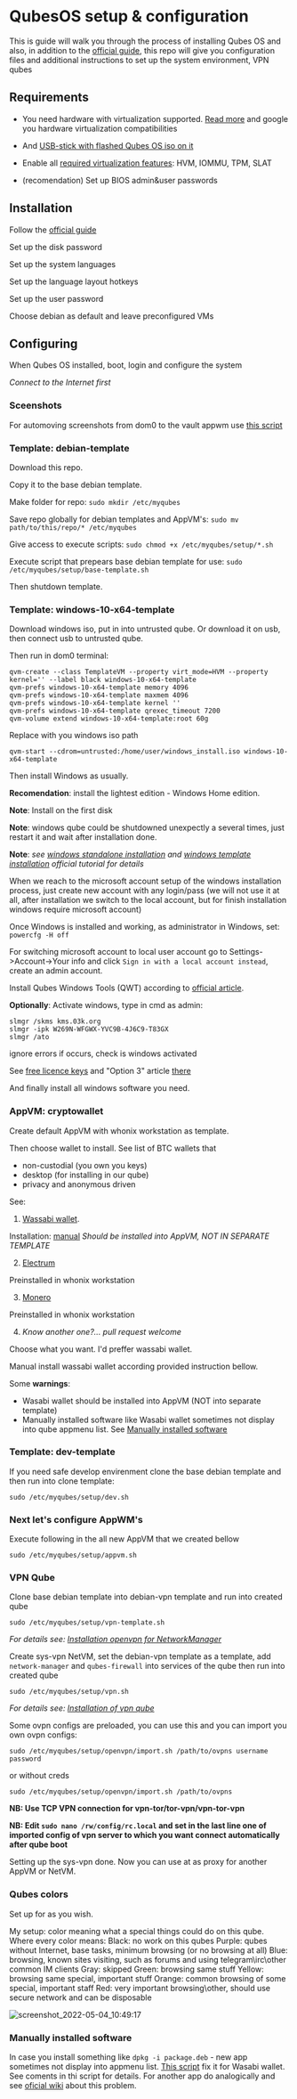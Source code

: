 # QubesOS setup & configuration

This is guide will walk you through the process of installing Qubes OS and also, in addition to the [official guide](https://www.qubes-os.org/doc/installation-guide/#hardware-requirements), this repo will give you configuration files and additional instructions to set up the system environment, VPN qubes

## Requirements

- You need hardware with virtualization supported. [Read more](https://www.qubes-os.org/doc/installation-guide/#hardware-requirements) and google you hardware virtualization compatibilities

- And [USB-stick with flashed Qubes OS iso on it](https://www.qubes-os.org/doc/installation-guide/#copying-the-iso-onto-the-installation-medium)

- Enable all [required virtualization features](https://www.qubes-os.org/hcl/#list-columns): HVM, IOMMU, TPM, SLAT

- (recomendation) Set up BIOS admin&user passwords

## Installation

Follow the [official guide](https://www.qubes-os.org/doc/installation-guide/#installation)

Set up the disk password

Set up the system languages

Set up the language layout hotkeys

Set up the user password

Choose debian as default and leave preconfigured VMs

## Configuring

When Qubes OS installed, boot, login and configure the system

_Connect to the Internet first_

### Sceenshots
For automoving screenshots from dom0 to the vault appwm use [this script](https://github.com/scott-m-willett/qvm-screenshot)

### Template: debian-template
Download this repo. 

Copy it to the base debian template.

Make folder for repo: `sudo mkdir /etc/myqubes`

Save repo globally for debian templates and AppVM's: `sudo mv path/to/this/repo/* /etc/myqubes`

Give access to execute scripts: `sudo chmod +x /etc/myqubes/setup/*.sh`

Execute script that prepears base debian template for use: `sudo /etc/myqubes/setup/base-template.sh`

Then shutdown template.

### Template: windows-10-x64-template
Download windows iso, put in into untrusted qube. Or download it on usb, then connect usb to untrusted qube.

Then run in dom0 terminal:

```
qvm-create --class TemplateVM --property virt_mode=HVM --property kernel='' --label black windows-10-x64-template
qvm-prefs windows-10-x64-template memory 4096
qvm-prefs windows-10-x64-template maxmem 4096
qvm-prefs windows-10-x64-template kernel ''
qvm-prefs windows-10-x64-template qrexec_timeout 7200
qvm-volume extend windows-10-x64-template:root 60g
```

Replace with you windows iso path

```
qvm-start --cdrom=untrusted:/home/user/windows_install.iso windows-10-x64-template
```

Then install Windows as usually. 

**Recomendation**: install the lightest edition - Windows Home edition.

**Note**: Install on the first disk

**Note**: windows qube could be shutdowned unexpectly a several times, just restart it and wait after installation done.

**Note**: _see [windows standalone installation](https://github.com/Qubes-Community/Contents/blob/master/docs/os/windows/windows-vm41.md#summary-installing-windows-via-cli) and [windows template installation](https://github.com/Qubes-Community/Contents/blob/master/docs/os/windows/windows-vm41.md#summary-installing-windows-via-cli) official tutorial for details_

When we reach to the microsoft account setup of the windows installation process, just create new account with any login/pass (we will not use it at all, after installation we switch to the local account, but for finish installation windows require microsoft account)

Once Windows is installed and working, as administrator in Windows, set: `powercfg -H off`

For switching microsoft account to local user account go to Settings->Account->Your info and click `Sign in with a local account instead`, create an admin account.

Install Qubes Windows Tools (QWT) according to [official article](https://github.com/Qubes-Community/Contents/blob/master/docs/os/windows/windows-tools41.md#installing-qubes-guest-tools-in-windows-vms).

**Optionally**: Activate windows, type in cmd as admin:
```
slmgr /skms kms.03k.org
slmgr -ipk W269N-WFGWX-YVC9B-4J6C9-T83GX
slmgr /ato
```

ignore errors if occurs, check is windows activated

See [free licence keys](https://letmegooglethat.com/?q=windows+licence+free+keys) and "Option 3" article [there]()

And finally install all windows software you need.

### AppVM: cryptowallet

Create default AppVM with whonix workstation as template.

Then choose wallet to install. See list of BTC wallets that
- non-custodial (you own you keys)
- desktop (for installing in our qube)
- privacy and anonymous driven

See:
1. [Wassabi wallet](https://wasabiwallet.io/).

  Installation: [manual](https://wasabiwallet.io/#download) *Should be installed into AppVM, NOT IN SEPARATE TEMPLATE*

2. [Electrum](https://electrum.org/)

  Preinstalled in whonix workstation
  
3. [Monero](https://www.getmonero.org/downloads/#gui)

  Preinstalled in whonix workstation
  
4. _Know another one?... pull request welcome_

Choose what you want. I'd preffer wassabi wallet.

Manual install wassabi wallet according provided instruction bellow.

Some **warnings**:
- Wasabi wallet should be installed into AppVM (NOT into separate template)
- Manually installed software like Wasabi wallet sometimes not display into qube appmenu list. See [Manually installed software](https://github.com/0x4v0c4d0/qubes/master/README.md#manually-installed-software)

### Template: dev-template

If you need safe develop envirenment clone the base debian template and then run into clone template:
```
sudo /etc/myqubes/setup/dev.sh
```

### Next let's configure AppWM's

Execute following in the all new AppVM that we created bellow
```
sudo /etc/myqubes/setup/appvm.sh
```

### VPN Qube 

Clone base debian template into debian-vpn template and run into created qube
```
sudo /etc/myqubes/setup/vpn-template.sh
```

_For details see: [Installation openvpn for NetworkManager](https://www.ivpn.net/setup/linux-netman/)_


Create sys-vpn NetVM, set the debian-vpn template as a template, add `network-manager` and `qubes-firewall` into services of the qube then run into created qube
```
sudo /etc/myqubes/setup/vpn.sh
```

_For details see: [Installation of vpn qube](https://github.com/Qubes-Community/Contents/blob/master/docs/configuration/vpn.md#set-up-a-proxyvm-as-a-vpn-gateway-using-networkmanager)_

Some ovpn configs are preloaded, you can use this and you can import you own ovpn configs:
```
sudo /etc/myqubes/setup/openvpn/import.sh /path/to/ovpns username password
```
or without creds
```
sudo /etc/myqubes/setup/openvpn/import.sh /path/to/ovpns
```

**NB: Use TCP VPN connection for vpn-tor/tor-vpn/vpn-tor-vpn**

**NB: Edit `sudo nano /rw/config/rc.local` and set in the last line one of imported config of vpn server to which you want connect automatically after qube boot**

Setting up the sys-vpn done. Now you can use at as proxy for another AppVM or NetVM.

### Qubes colors

Set up for as you wish.

My setup: color meaning what a special things could do on this qube. Where every color means:
Black: no work on this qubes
Purple: qubes without Internet, base tasks, minimum browsing (or no browsing at all)
Blue: browsing, known sites visiting, such as forums and using telegram\irc\other common IM clients
Gray: skipped
Green: browsing same stuff
Yellow: browsing same special, important stuff
Orange: common browsing of some special, important staff
Red: very important browsing\other, should use secure network and can be disposable

![screenshot_2022-05-04_10:49:17](https://user-images.githubusercontent.com/104268605/166707949-eb688c13-04ff-426e-975e-6292c8f17eb1.png)

### Manually installed software
In case you install something like `dpkg -i package.deb` - new app sometimes not display into appmenu list. [This script](https://github.com/0x4v0c4d0/qubes/blob/master/cryptowallets/wasabi-app-menu-entry.sh) fix it for Wasabi wallet. See coments in thi script for details. For another app do analogically and see [oficial wiki](https://www.qubes-os.org/doc/app-menu-shortcut-troubleshooting/#what-if-my-application-has-not-been-automatically-included-in-the-list-of-available-a) about this problem.
